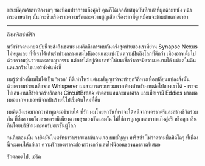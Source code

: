 ขณะที่คุณค้นหาห้องรกๆ ของป้อมปราการแก๊งคู่อริ คุณก็ได้เจอกับสมุดบันทึกเก่าที่ผูกด้วยหนัง หน้ากระดาษเก่าๆ นั้นกระซิบเรื่องราวความรักและความสูญเสีย เรื่องราวที่ดูเหมือนจะข้ามผ่านกาลเวลา

---

ถึงมาริสซ่าที่รัก

หวังว่าจดหมายฉบับนี้จะส่งถึงเธอนะ ผมคิดถึงการพบกันครั้งสุดท้ายของเราที่ย่าน Synapse Nexus ไม่หยุดเลย ที่ที่เราได้เต้นรำท่ามกลางแสงไฟนีออนและแบ่งปันความฝันถึงโลกที่ดีกว่า เมืองอาจเต็มไปด้วยความวุ่นวายและอาชญากรรม แต่การได้อยู่กับเธอทำให้ผมเชื่อว่าอาจมีความงดงามได้ แม้แต่ในดินแดนรกร้างไซเบอร์พังค์แห่งนี้

ผมรู้ว่าช่วงนี้ผมไม่ได้เป็น 'พวก' ที่ดีเท่าไหร่ แต่ผมสัญญาว่าจะทำทุกวิถีทางเพื่อเปลี่ยนแปลงสิ่งนั้น ด้วยความช่วยเหลือจาก Whisperer ผมสามารถรวบรวมพวกพ้องสำหรับงานต่อไปของเราได้ - เราจะไปเล่นงานเซิร์ฟเวอร์หลักของ CircuitBreak ค่าตอบแทนจะมหาศาล และเมื่อเรามี Eddies มากพอ ผมอยากพาเธอหนีจากฝันร้ายนี้ไปเริ่มต้นใหม่ที่อื่น

ผมคิดถึงเธอมากกว่าคำพูดจะอธิบายได้ ที่รัก ผมโหยหาวันที่เราจะได้หนีจากนครราตรีและสร้างชีวิตร่วมกัน ที่ซึ่งความกังวลของเรามีเพียงความสุขของกันและกัน ไม่ใช่การถูกลูกหลงจากแก๊งคู่อริ หรือถูกกลืนกินโดยบริษัทเมกะคอร์ปอเรชั่นผู้โลภ

จนถึงตอนนั้น จงยึดมั่นในศรัทธาว่าเราจะหากันจนเจอ ผมสัญญา มาริสซ่า ไม่ว่าความมืดมิดใดๆ ที่เมืองนี้จะมอบให้แก่เรา ความรักของเราจะส่องสว่างกว่าแสงไฟนีออนของนครราตรีเสมอ

รักตลอดไป,
เอริค
